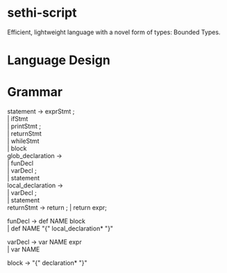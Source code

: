 # sethi-script
Efficient, lightweight language with a novel form of types: Bounded Types.

# Language Design

# Grammar
statement      → exprStmt ;  
               | ifStmt    
               | printStmt ;   
               | returnStmt  
               | whileStmt    
               | block    
glob_declaration    →   
               | funDecl      
               | varDecl ;    
               | statement    
local_declaration    →   
               | varDecl ;    
               | statement   
returnStmt     → return ;
               | return expr;  

funDecl        → def NAME block  
               | def NAME "{" local_declaration* "}"  
        
varDecl        → var NAME expr  
               | var NAME  

block          → "{" declaration* "}"    

